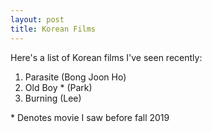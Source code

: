 ```yaml
---
layout: post
title: Korean Films
---
```


Here's a list of Korean films I've seen recently:

1. Parasite (Bong Joon Ho)
2. Old Boy * (Park)
3. Burning (Lee)

\* Denotes movie I saw before fall 2019


